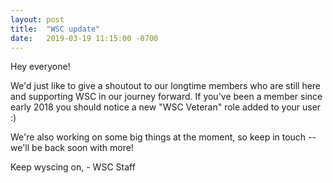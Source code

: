 ```yaml
---
layout: post
title:  "WSC update"
date:   2019-03-19 11:15:00 -0700
---
```

Hey everyone!

We'd just like to give a shoutout to our longtime members who are still here and supporting WSC in our journey forward. If you've been a member since early 2018 you should notice a new "WSC Veteran" role added to your user :)

We're also working on some big things at the moment, so keep in touch -- we'll be back soon with more!

Keep wyscing on,
\-  WSC Staff